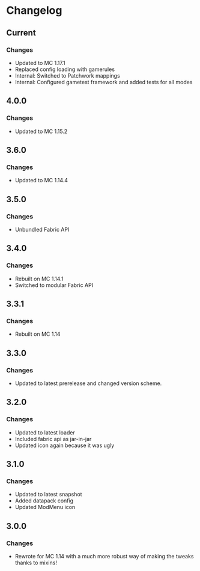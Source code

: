 # Changelog

## Current

### Changes

- Updated to MC 1.17.1
- Replaced config loading with gamerules
- Internal: Switched to Patchwork mappings
- Internal: Configured gametest framework and added tests for all modes

## 4.0.0

### Changes

- Updated to MC 1.15.2

## 3.6.0

### Changes

- Updated to MC 1.14.4

## 3.5.0

### Changes

- Unbundled Fabric API

## 3.4.0

### Changes

- Rebuilt on MC 1.14.1
- Switched to modular Fabric API

## 3.3.1

### Changes

- Rebuilt on MC 1.14

## 3.3.0

### Changes

- Updated to latest prerelease and changed version scheme.

## 3.2.0

### Changes

- Updated to latest loader
- Included fabric api as jar-in-jar
- Updated icon again because it was ugly

## 3.1.0

### Changes

- Updated to latest snapshot
- Added datapack config
- Updated ModMenu icon

## 3.0.0

### Changes

- Rewrote for MC 1.14 with a much more robust way of making the tweaks thanks to mixins!
